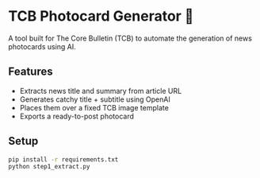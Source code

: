 # TCB Photocard Generator 📰

A tool built for The Core Bulletin (TCB) to automate the generation of news photocards using AI.

## Features
- Extracts news title and summary from article URL
- Generates catchy title + subtitle using OpenAI
- Places them over a fixed TCB image template
- Exports a ready-to-post photocard

## Setup
```bash
pip install -r requirements.txt
python step1_extract.py

